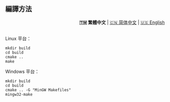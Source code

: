 ## 編譯方法 

<div align="right">
  <strong>🇹🇼 繁體中文</strong> | <a href="../zh_CN/Compile.md">🇨🇳 简体中文</a> | <a href="../en_US/Compile.md">🇺🇸 English</a>
</div>
<br>

Linux 平台：
```shell
mkdir build
cd build
cmake ..
make
```

Windows 平台：
```shell
mkdir build
cd build
cmake .. -G "MinGW Makefiles"
mingw32-make
```